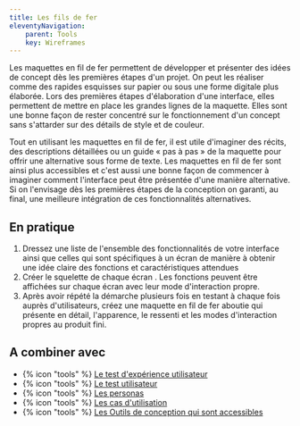 ```yaml
---
title: Les fils de fer
eleventyNavigation:
    parent: Tools
    key: Wireframes
---
```


Les maquettes en fil de fer permettent de développer et présenter des idées de concept dès les premières étapes d'un
projet. On peut les réaliser comme des rapides esquisses sur papier ou sous une forme digitale plus élaborée. Lors des
premières étapes d'élaboration d'une interface, elles permettent de mettre en place les grandes lignes de la maquette.
Elles sont une bonne façon de rester concentré sur le fonctionnement d'un concept sans s'attarder sur des détails de
style et de couleur.

Tout en utilisant les maquettes en fil de fer, il est utile d'imaginer des récits, des descriptions détaillées ou un
guide « pas à pas » de la maquette pour offrir une alternative sous forme de texte. Les maquettes en fil de fer sont
ainsi plus accessibles et c'est aussi une bonne façon de commencer à imaginer comment l'interface peut être présentée
d'une manière alternative. Si on l'envisage dès les premières étapes de la conception on garanti, au final, une
meilleure intégration de ces fonctionnalités alternatives.

## En pratique

1. Dressez une liste de l'ensemble des fonctionnalités de votre interface ainsi que celles qui sont spécifiques à un
   écran de manière à obtenir une idée claire des fonctions et caractéristiques attendues
2. Créer le squelette de chaque écran . Les fonctions peuvent être affichées sur chaque écran avec leur mode d'interaction propre.
3. Après avoir répété la démarche plusieurs fois en testant à chaque fois auprès d'utilisateurs, créez une maquette en
   fil de fer aboutie qui présente en détail, l'apparence, le ressenti et les modes d'interaction propres au produit
   fini.

## A combiner avec

* {% icon "tools" %} [Le test d'expérience utilisateur](../../outils/le-test-dexperience-utilisateur/)
* {% icon "tools" %} [Le test utilisateur](../../outils/le-test-utilisateur/)
* {% icon "tools" %} [Les personas](../../outils/les-personas/)
* {% icon "tools" %} [Les cas d'utilisation](../../outils/les-cas-dutilisation/)
* {% icon "tools" %} [Les Outils de conception qui sont accessibles](../../outils/les-outils-de-conception-qui-sont-accessibles/)
